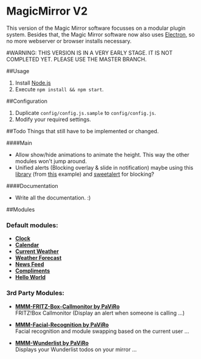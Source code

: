 # MagicMirror V2
This version of the Magic Mirror software focusses on a modular plugin system. Besides that, the Magic Mirror software now also uses [Electron](http://electron.atom.io/), so no more webserver or browser installs necessary. 

#WARNING: THIS VERSION IS IN A VERY EARLY STAGE. IT IS NOT COMPLETED YET. PLEASE USE THE MASTER BRANCH.

##Usage 
1. Install [Node.js](https://nodejs.org/en/)
2. Execute `npm install && npm start`.

##Configuration
1. Duplicate `config/config.js.sample` to `config/config.js`.
2. Modify your required settings.

##Todo
Things that still have to be implemented or changed.

####Main
- Allow show/hide animations to animate the height. This way the other modules won't jump around.
- Unified alerts (Blocking overlay & slide in notification) maybe using this [library](http://tympanus.net/Development/NotificationStyles/js/notificationFx.js) (from [this](http://tympanus.net/Development/NotificationStyles/growl-jelly.html) example) and [sweetalert](https://github.com/t4t5/sweetalert) for blocking?

####Documentation
- Write all the documentation. :)

##Modules 

### Default modules:
- [**Clock**](modules/default/clock)
- [**Calendar**](modules/default/calendar)
- [**Current Weather**](modules/default/currentweather)
- [**Weather Forecast**](modules/default/weatherforecast)
- [**News Feed**](modules/default/newsfeed)
- [**Compliments**](modules/default/compliments)
- [**Hello World**](modules/default/helloworld)

### 3rd Party Modules:

- **[MMM-FRITZ-Box-Callmonitor by PaViRo](https://github.com/paviro/MMM-FRITZ-Box-Callmonitor)** <br> FRITZ!Box Callmonitor (Display an alert when someone is calling ...)

- **[MMM-Facial-Recognition by PaViRo](https://github.com/paviro/MMM-Facial-Recognition)** <br> Facial recognition and module swapping based on the current user ...

- **[MMM-Wunderlist by PaViRo](https://github.com/paviro/MMM-Wunderlist)** <br> Displays your Wunderlist todos on your mirror ...



